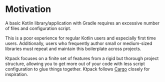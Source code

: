 # Motivation

A basic Kotlin library/application with Gradle requires an excessive number of
files and configuration script.

This is a poor experience for regular Kotlin users and especially first time users.
Additionally, users who frequently author small or medium-sized libraries must repeat
and maintain this boilerplate across projects.

Ktpack focuses on a finite set of features from a rigid but thorough project structure,
allowing you to get more out of your code with less script configuration to glue things together.
Ktpack follows [Cargo](https://doc.rust-lang.org/cargo/index.html) closely for inspiration.
